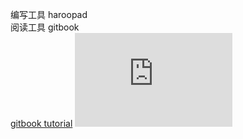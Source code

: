 编写工具 haroopad <br>
阅读工具 gitbook  <br>
	[gitbook tutorial](https://sphard.com/ebooks/gitbook/)
	<iframe width="50%" height="%50" src="https://www.youtube.com/embed/8_cjpylTQKc" frameborder="0" allow="autoplay; encrypted-media" allowfullscreen></iframe>


